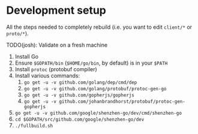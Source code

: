 # Development setup

All the steps needed to completely rebuild (i.e. you want to edit `client/*` or `proto/*`).

TODO(josh): Validate on a fresh machine

1.  Install Go
2.  Ensure `$GOPATH/bin` (`$HOME/go/bin`, by default) is in your `$PATH`
3.  Install `protoc` (protobuf compiler)
4.  Install various commands:  
    1.  `go get -u -v github.com/golang/dep/cmd/dep`
    2.  `go get -u -v github.com/golang/protobuf/protoc-gen-go`
    3.  `go get -u -v github.com/gopherjs/gopherjs`
    4.  `go get -u -v github.com/johanbrandhorst/protobuf/protoc-gen-gopherjs`
5.  `go get -u -v github.com/google/shenzhen-go/dev/cmd/shenzhen-go`
6.  `cd $GOPATH/src/github.com/google/shenzhen-go/dev`
7.  `./fullbuild.sh`